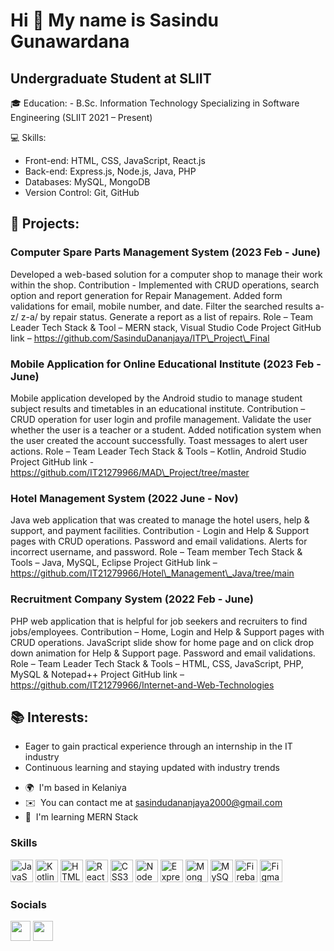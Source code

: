 Hi 👋 My name is Sasindu Gunawardana
====================================

Undergraduate Student at SLIIT
------------------------------

🎓 Education: - B.Sc. Information Technology Specializing in Software Engineering (SLIIT 2021 – Present) 

💻 Skills: 
- Front-end: HTML, CSS, JavaScript, React.js
- Back-end: Express.js, Node.js, Java, PHP
- Databases: MySQL, MongoDB
- Version Control: Git, GitHub 

## 🔨 Projects: 
### Computer Spare Parts Management System (2023 Feb - June) 
Developed a web-based solution for a computer shop to manage their work within the shop. 
Contribution - Implemented with CRUD operations, search option and report generation for Repair Management. Added form validations for email, mobile number, and date. Filter the searched results a-z/ z-a/ by repair status. Generate a report as a list of repairs. 
Role – Team Leader 
Tech Stack & Tool – MERN stack, Visual Studio Code 
Project GitHub link – https://github.com/SasinduDananjaya/ITP\_Project\_Final 

### Mobile Application for Online Educational Institute (2023 Feb - June)
Mobile application developed by the Android studio to manage student subject results and timetables in an educational institute. 
Contribution – CRUD operation for user login and profile management. Validate the user whether the user is a teacher or a student. Added notification system when the user created the account successfully. Toast messages to alert user actions. 
Role – Team Leader 
Tech Stack & Tools – Kotlin, Android Studio 
Project GitHub link - https://github.com/IT21279966/MAD\_Project/tree/master 

### Hotel Management System (2022 June - Nov) 
Java web application that was created to manage the hotel users, help & support, and payment facilities. 
Contribution - Login and Help & Support pages with CRUD operations. Password and email validations. Alerts for incorrect username, and password. 
Role – Team member 
Tech Stack & Tools – Java, MySQL, Eclipse 
Project GitHub link – https://github.com/IT21279966/Hotel\_Management\_Java/tree/main 

### Recruitment Company System (2022 Feb - June) 
PHP web application that is helpful for job seekers and recruiters to find jobs/employees. 
Contribution – Home, Login and Help & Support pages with CRUD operations. JavaScript slide show for home page and on click drop down animation for Help & Support page. Password and email validations. 
Role – Team Leader 
Tech Stack & Tools – HTML, CSS, JavaScript, PHP, MySQL & Notepad++ 
Project GitHub link – https://github.com/IT21279966/Internet-and-Web-Technologies 

## 📚 Interests: 
- Eager to gain practical experience through an internship in the IT industry
- Continuous learning and staying updated with industry trends

* 🌍  I'm based in Kelaniya
* ✉️  You can contact me at [sasindudananjaya2000@gmail.com](mailto:sasindudananjaya2000@gmail.com)
* 🧠  I'm learning MERN Stack

### Skills


<p align="left">
<a href="https://developer.mozilla.org/en-US/docs/Web/JavaScript" target="_blank" rel="noreferrer"><img src="https://raw.githubusercontent.com/danielcranney/readme-generator/main/public/icons/skills/javascript-colored.svg" width="36" height="36" alt="JavaScript" /></a>
<a href="https://kotlinlang.org/" target="_blank" rel="noreferrer"><img src="https://raw.githubusercontent.com/danielcranney/readme-generator/main/public/icons/skills/kotlin-colored.svg" width="36" height="36" alt="Kotlin" /></a>
<a href="https://developer.mozilla.org/en-US/docs/Glossary/HTML5" target="_blank" rel="noreferrer"><img src="https://raw.githubusercontent.com/danielcranney/readme-generator/main/public/icons/skills/html5-colored.svg" width="36" height="36" alt="HTML5" /></a>
<a href="https://reactjs.org/" target="_blank" rel="noreferrer"><img src="https://raw.githubusercontent.com/danielcranney/readme-generator/main/public/icons/skills/react-colored.svg" width="36" height="36" alt="React" /></a>
<a href="https://www.w3.org/TR/CSS/#css" target="_blank" rel="noreferrer"><img src="https://raw.githubusercontent.com/danielcranney/readme-generator/main/public/icons/skills/css3-colored.svg" width="36" height="36" alt="CSS3" /></a>
<a href="https://nodejs.org/en/" target="_blank" rel="noreferrer"><img src="https://raw.githubusercontent.com/danielcranney/readme-generator/main/public/icons/skills/nodejs-colored.svg" width="36" height="36" alt="NodeJS" /></a>
<a href="https://expressjs.com/" target="_blank" rel="noreferrer"><img src="https://raw.githubusercontent.com/danielcranney/readme-generator/main/public/icons/skills/express-colored.svg" width="36" height="36" alt="Express" /></a>
<a href="https://www.mongodb.com/" target="_blank" rel="noreferrer"><img src="https://raw.githubusercontent.com/danielcranney/readme-generator/main/public/icons/skills/mongodb-colored.svg" width="36" height="36" alt="MongoDB" /></a>
<a href="https://www.mysql.com/" target="_blank" rel="noreferrer"><img src="https://raw.githubusercontent.com/danielcranney/readme-generator/main/public/icons/skills/mysql-colored.svg" width="36" height="36" alt="MySQL" /></a>
<a href="https://firebase.google.com/" target="_blank" rel="noreferrer"><img src="https://raw.githubusercontent.com/danielcranney/readme-generator/main/public/icons/skills/firebase-colored.svg" width="36" height="36" alt="Firebase" /></a>
<a href="https://www.figma.com/" target="_blank" rel="noreferrer"><img src="https://raw.githubusercontent.com/danielcranney/readme-generator/main/public/icons/skills/figma-colored.svg" width="36" height="36" alt="Figma" /></a>
</p>


### Socials

<p align="left"> <a href="https://www.github.com/IT21279966" target="_blank" rel="noreferrer"><img src="https://raw.githubusercontent.com/danielcranney/readme-generator/main/public/icons/socials/github.svg" width="32" height="32" /></a> <a href="https://www.linkedin.com/in/sasindu-gunawardana-049966215/" target="_blank" rel="noreferrer"><img src="https://raw.githubusercontent.com/danielcranney/readme-generator/main/public/icons/socials/linkedin.svg" width="32" height="32" /></a></p>
